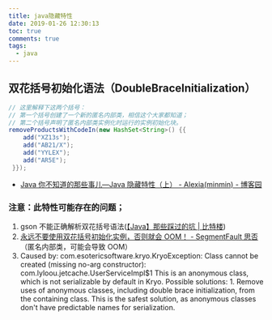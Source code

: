 ```yaml
---
title: java隐藏特性
date: 2019-01-26 12:30:13
toc: true
comments: true
tags:
  - java
---
```


## 双花括号初始化语法（DoubleBraceInitialization）

```java
// 这里解释下这两个括号：
// 第一个括号创建了一个新的匿名内部类，相信这个大家都知道；
// 第二个括号声明了匿名内部类实例化时运行的实例初始化块。
removeProductsWithCodeIn(new HashSet<String>() {{
    add("XZ13s");
    add("AB21/X");
    add("YYLEX");
    add("AR5E");
 }});
```

- [Java 你不知道的那些事儿—Java 隐藏特性（上） - Alexia(minmin) - 博客园](http://www.cnblogs.com/lanxuezaipiao/p/3460373.html)

### **注意**：此特性可能存在的问题；

1.  gson 不能正确解析双花括号语法([【Java】那些踩过的坑 | 比特楼](http://lyloou.com/java/%E5%9D%91/))
2.  [永远不要使用双花括号初始化实例，否则就会 OOM！ - SegmentFault 思否](https://segmentfault.com/a/1190000022717457)
    （匿名内部类，可能会导致 OOM）
3.  Caused by: com.esotericsoftware.kryo.KryoException: Class cannot be created (missing no-arg constructor): com.lyloou.jetcache.UserServiceImpl$1
    This is an anonymous class, which is not serializable by default in Kryo. Possible solutions: 1. Remove uses of anonymous classes, including double brace initialization, from the containing class. This is the safest solution, as anonymous classes don't have predictable names for serialization.
